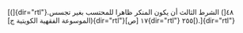 [(]{dir="rtl"}٤٨[) الشرط الثالث أن يكون المنكر ظاهرا للمحتسب بغير تجسس.
(الموسوعة الفقهية الكويتية ج]{dir="rtl"}١٧ [ص]{dir="rtl"}
٢٥٥[).]{dir="rtl"}

